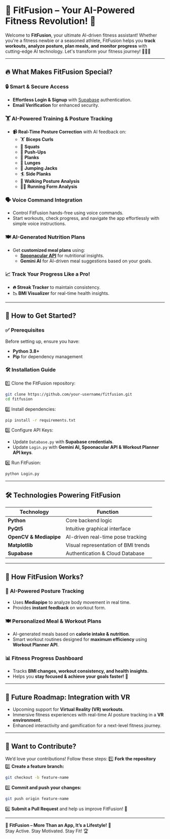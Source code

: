 # 🌟 **FitFusion – Your AI-Powered Fitness Revolution!** 🌟

Welcome to **FitFusion**, your ultimate AI-driven fitness assistant! Whether you're a fitness newbie or a seasoned athlete, FitFusion helps you **track workouts, analyze posture, plan meals, and monitor progress** with cutting-edge AI technology. Let's transform your fitness journey! 🏋️‍♂️💯

---

## 🔥 **What Makes FitFusion Special?**

### 🔒 **Smart & Secure Access**

- **Effortless Login & Signup** with [Supabase](https://supabase.com) authentication.
- **Email Verification** for enhanced security.

### 🏋️ **AI-Powered Training & Posture Tracking**

- **📹 Real-Time Posture Correction** with AI feedback on:
  - 🏋️ **Biceps Curls**
  - 🧎 **Squats**
  - 🤸 **Push-Ups**
  - 🪷 **Planks**
  - 💪 **Lunges**
  - 🏃 **Jumping Jacks**
  - 🏄 **Side Planks**
  - 🚶 **Walking Posture Analysis**
  - 🏃‍♂️ **Running Form Analysis**

### 🗣️ **Voice Command Integration**

- Control FitFusion hands-free using voice commands.
- Start workouts, check progress, and navigate the app effortlessly with simple voice instructions.

### 🍽️ **AI-Generated Nutrition Plans**

- Get **customized meal plans** using:
  - [**Spoonacular API**](https://spoonacular.com/food-api) for nutritional insights.
  - **Gemini AI** for AI-driven meal suggestions based on your goals.

### 📈 **Track Your Progress Like a Pro!**

- **🔥 Streak Tracker** to maintain consistency.
- **📉 BMI Visualizer** for real-time health insights.

---

## 🚀 **How to Get Started?**

### ✅ **Prerequisites**

Before setting up, ensure you have:

- **Python 3.8+**
- **Pip** for dependency management

### 🛠 **Installation Guide**

1️⃣ Clone the FitFusion repository:

```bash
git clone https://github.com/your-username/fitfusion.git
cd fitfusion
```

2️⃣ Install dependencies:

```bash
pip install -r requirements.txt
```

3️⃣ Configure API Keys:

- Update `Database.py` with **Supabase credentials**.
- Update `Login.py` with **Gemini AI, Spoonacular API & Workout Planner API keys**.

4️⃣ Run FitFusion:

```bash
python Login.py
```

---

## 🛠 **Technologies Powering FitFusion**

| **Technology**         | **Function**                        |
| ---------------------- | ----------------------------------- |
| **Python**             | Core backend logic                  |
| **PyQt5**              | Intuitive graphical interface       |
| **OpenCV & Mediapipe** | AI-driven real-time pose tracking   |
| **Matplotlib**         | Visual representation of BMI trends |
| **Supabase**           | Authentication & Cloud Database     |

---

## 🎯 **How FitFusion Works?**

### 📍 **AI-Powered Posture Tracking**

- Uses **Mediapipe** to analyze body movement in real time.
- Provides **instant feedback** on workout form.

### 🍽️ **Personalized Meal & Workout Plans**

- AI-generated meals based on **calorie intake & nutrition**.
- Smart workout routines designed for **maximum efficiency** using **Workout Planner API**.

### 📊 **Fitness Progress Dashboard**

- Tracks **BMI changes, workout consistency, and health insights**.
- Helps you **stay focused & achieve your goals faster!** 🚀

---

## 🔮 **Future Roadmap: Integration with VR**

- Upcoming support for **Virtual Reality (VR) workouts**.
- Immersive fitness experiences with real-time AI posture tracking in a **VR environment**.
- Enhanced interactivity and gamification for a next-level fitness journey.

---

## 🤝 **Want to Contribute?**

We’d love your contributions! Follow these steps: 1️⃣ **Fork the repository**\
2️⃣ **Create a feature branch:**

```bash
git checkout -b feature-name
```

3️⃣ **Commit and push your changes:**

```bash
git push origin feature-name
```

4️⃣ **Submit a Pull Request** and help us improve FitFusion! 🚀

---

🎯 **FitFusion – More Than an App, It’s a Lifestyle!** 💙\
Stay Active. Stay Motivated. Stay Fit! 🏆

